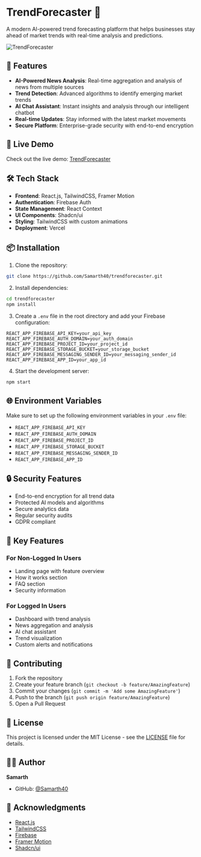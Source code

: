 # TrendForecaster 🚀

A modern AI-powered trend forecasting platform that helps businesses stay ahead of market trends with real-time analysis and predictions.

![TrendForecaster](https://raw.githubusercontent.com/Samarth40/trendforecaster/main/public/preview.png)

## 🌟 Features

- **AI-Powered News Analysis**: Real-time aggregation and analysis of news from multiple sources
- **Trend Detection**: Advanced algorithms to identify emerging market trends
- **AI Chat Assistant**: Instant insights and analysis through our intelligent chatbot
- **Real-time Updates**: Stay informed with the latest market movements
- **Secure Platform**: Enterprise-grade security with end-to-end encryption

## 🚀 Live Demo

Check out the live demo: [TrendForecaster](https://trendforecaster.vercel.app)

## 🛠️ Tech Stack

- **Frontend**: React.js, TailwindCSS, Framer Motion
- **Authentication**: Firebase Auth
- **State Management**: React Context
- **UI Components**: Shadcn/ui
- **Styling**: TailwindCSS with custom animations
- **Deployment**: Vercel

## 📦 Installation

1. Clone the repository:
```bash
git clone https://github.com/Samarth40/trendforecaster.git
```

2. Install dependencies:
```bash
cd trendforecaster
npm install
```

3. Create a `.env` file in the root directory and add your Firebase configuration:
```env
REACT_APP_FIREBASE_API_KEY=your_api_key
REACT_APP_FIREBASE_AUTH_DOMAIN=your_auth_domain
REACT_APP_FIREBASE_PROJECT_ID=your_project_id
REACT_APP_FIREBASE_STORAGE_BUCKET=your_storage_bucket
REACT_APP_FIREBASE_MESSAGING_SENDER_ID=your_messaging_sender_id
REACT_APP_FIREBASE_APP_ID=your_app_id
```

4. Start the development server:
```bash
npm start
```

## 🌐 Environment Variables

Make sure to set up the following environment variables in your `.env` file:

- `REACT_APP_FIREBASE_API_KEY`
- `REACT_APP_FIREBASE_AUTH_DOMAIN`
- `REACT_APP_FIREBASE_PROJECT_ID`
- `REACT_APP_FIREBASE_STORAGE_BUCKET`
- `REACT_APP_FIREBASE_MESSAGING_SENDER_ID`
- `REACT_APP_FIREBASE_APP_ID`

## 🔒 Security Features

- End-to-end encryption for all trend data
- Protected AI models and algorithms
- Secure analytics data
- Regular security audits
- GDPR compliant

## 📱 Key Features

### For Non-Logged In Users
- Landing page with feature overview
- How it works section
- FAQ section
- Security information

### For Logged In Users
- Dashboard with trend analysis
- News aggregation and analysis
- AI chat assistant
- Trend visualization
- Custom alerts and notifications

## 🤝 Contributing

1. Fork the repository
2. Create your feature branch (`git checkout -b feature/AmazingFeature`)
3. Commit your changes (`git commit -m 'Add some AmazingFeature'`)
4. Push to the branch (`git push origin feature/AmazingFeature`)
5. Open a Pull Request

## 📄 License

This project is licensed under the MIT License - see the [LICENSE](LICENSE) file for details.

## 👨‍💻 Author

**Samarth**
- GitHub: [@Samarth40](https://github.com/Samarth40)

## 🙏 Acknowledgments

- [React.js](https://reactjs.org/)
- [TailwindCSS](https://tailwindcss.com/)
- [Firebase](https://firebase.google.com/)
- [Framer Motion](https://www.framer.com/motion/)
- [Shadcn/ui](https://ui.shadcn.com/)
